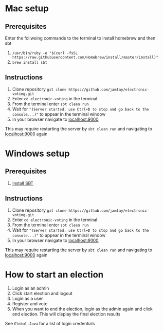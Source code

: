 # Mac setup
## Prerequisites
Enter the follwoing commands to the terminal to install homebrew and then sbt
1. `/usr/bin/ruby -e "$(curl -fsSL https://raw.githubusercontent.com/Homebrew/install/master/install)"`
2. `brew install sbt`

## Instructions
1. Clone repository `git clone https://github.com/jamtay/electronic-voting.git`
2. Enter `cd electronic-voting` in the terminal
2. From the terminal enter `sbt clean run`
3. Wait for `"(Server started, use Ctrl+D to stop and go back to the console...)"` to appear in the terminal window
4. In your browser navigate to [localhost:9000](http://localhost:9000)

This may require restarting the server by `sbt clean run` and navigating to [localhost:9000](http://localhost:9000) again

# Windows setup

## Prerequisites
1. [Install SBT](http://www.scala-sbt.org/0.13/docs/Installing-sbt-on-Windows.html)

## Instructions
1. Clone repository `git clone https://github.com/jamtay/electronic-voting.git`
2. Enter `cd electronic-voting` in the terminal
2. From the terminal enter `sbt clean run`
3. Wait for `"(Server started, use Ctrl+D to stop and go back to the console...)"` to appear in the terminal window
4. In your browser navigate to [localhost:9000](http://localhost:9000)

This may require restarting the server by `sbt clean run` and navigating to [localhost:9000](http://localhost:9000) again


# How to start an election
1. Login as an admin
2. Click start election and logout
3. Login as a user
4. Register and vote
5. When you want to end the election, login as the admin again and click end election.  This will display the final election results

See `Global.Java` for a list of login credentials